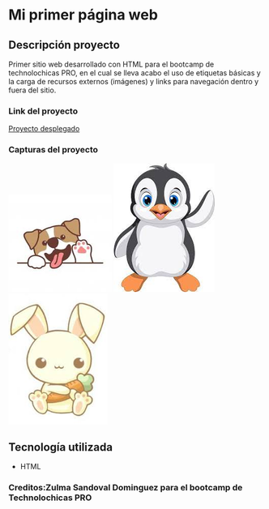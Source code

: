 # Mi primer página web
 
## Descripción proyecto

Primer sitio web desarrollado con HTML para el bootcamp de technolochicas PRO, en el cual se lleva acabo el uso de etiquetas básicas y la carga de recursos externos (imágenes) y links para navegación dentro y fuera del sitio.

### Link del proyecto

[Proyecto desplegado](https://zesty-melomakarona-563492.netlify.app/)

### Capturas del proyecto

![Captura Links conejo](assets/perrito.jpeg)
![Captura Links pinguino](assets/pinguino.jpeg)
![Captura Links perrito](assets/conejo.jpeg)

## Tecnología utilizada

* HTML


### Creditos:Zulma Sandoval Dominguez para el bootcamp de Technolochicas PRO